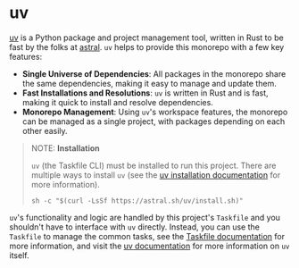 # uv

[uv](https://github.com/astral-sh/uv) is a Python package and project management tool,
written in Rust to be fast by the folks at [astral](https://astral.sh). `uv` helps to
provide this monorepo with a few key features:

-   **Single Universe of Dependencies**: All packages in the monorepo share the same
    dependencies, making it easy to manage and update them.
-   **Fast Installations and Resolutions**: `uv` is written in Rust and is fast, making
    it quick to install and resolve dependencies.
-   **Monorepo Management**: Using `uv`'s workspace features, the monorepo can be managed
    as a single project, with packages depending on each other easily.

> NOTE: **Installation**
>
> `uv` (the Taskfile CLI) must be installed to run this project. There are
> multiple ways to install `uv` (see the
> [uv installation documentation](https://docs.astral.sh/uv/getting-started/installation/)
> for more information).
>
> ```shell
> sh -c "$(curl -LsSf https://astral.sh/uv/install.sh)"
> ```

`uv`'s functionality and logic are handled by this project's `Taskfile` and you shouldn't
have to interface with `uv` directly. Instead, you can use the `Taskfile` to manage the
common tasks, see the [Taskfile documentation](taskfile.md) for more information, and
visit the [uv documentation](https://docs.astral.sh/uv) for more information on `uv` itself.
